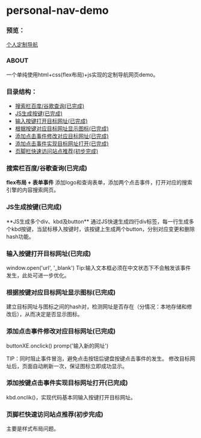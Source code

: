 # personal-nav-demo

### 预览：
[个人定制导航](https://lynn-zuo.github.io/personal-nav-demo/index.html)

### ABOUT
一个单纯使用html+css(flex布局)+js实现的定制导航网页demo。

### 目录结构：
* [搜索栏百度/谷歌查询(已完成)](#1)
* [JS生成按键(已完成)](#2)
* [输入按键打开目标网址(已完成)](#3)
* [根据按键对应目标网址显示图标(已完成)](#4)
* [添加点击事件修改对应目标网址(已完成)](#5)
* [添加点击事件实现目标网址打开(已完成)](#6)
* [页脚栏快速访问站点推荐(初步完成)](#7)

<h3 id="1">搜索栏百度/谷歌查询(已完成)</h3>

**flex布局 + 表单事件**
添加logo和查询表单，添加两个点击事件，打开对应的搜索引擎的内容搜索网页。


<h3 id="2">JS生成按键(已完成)</h3>
**JS生成多个div、kbd及button**
通过JS快速生成四行div标签，每一行生成多个kbd按键，当鼠标移入按键时，该按键上生成两个button，分别对应变更和删除hash功能。


<h3 id="3">输入按键打开目标网址(已完成)</h3>
window.open('url', '_blank')
Tip:输入文本框必须在中文状态下不会触发该事件发生，此处可进一步优化。


<h3 id="4">根据按键对应目标网址显示图标(已完成)</h3>
建立目标网址与图标之间的hash对，检测网址是否存在（分情况：本地存储和修改后），从而决定是否显示图标。


<h3 id="5">添加点击事件修改对应目标网址(已完成)</h3>
buttonXE.onclick()
promp('输入新的网址')

TIP：同时阻止事件冒泡，避免点击按钮后键盘按键点击事件的发生。
修改目标网址后，页面自动刷新一次，保证图标立即成功显示。


<h3 id="6">添加按键点击事件实现目标网址打开(已完成)</h3>
kbd.onclik()，实现代码基本同输入按键打开目标网址。


<h3 id="7">页脚栏快速访问站点推荐(初步完成)</h3>
主要是样式布局问题。


